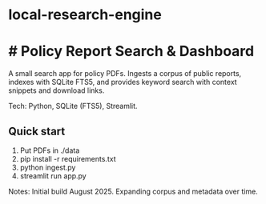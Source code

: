 # local-research-engine
# # Policy Report Search & Dashboard
A small search app for policy PDFs. Ingests a corpus of public reports, indexes with SQLite FTS5, and provides keyword search with context snippets and download links.

Tech: Python, SQLite (FTS5), Streamlit.

## Quick start
1) Put PDFs in ./data
2) pip install -r requirements.txt
3) python ingest.py
4) streamlit run app.py

Notes: Initial build August 2025. Expanding corpus and metadata over time.
